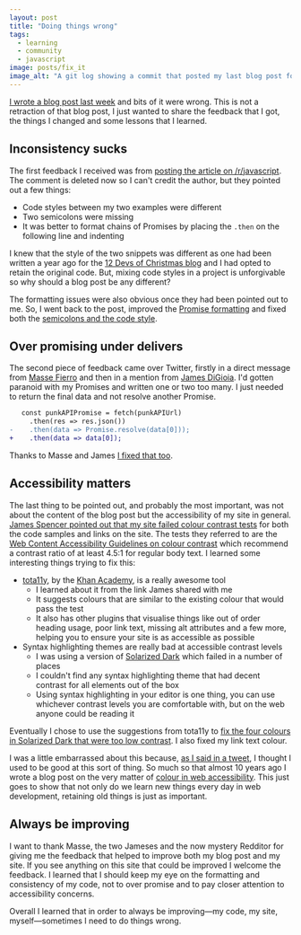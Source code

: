 ```yaml
---
layout: post
title: "Doing things wrong"
tags:
  - learning
  - community
  - javascript
image: posts/fix_it
image_alt: "A git log showing a commit that posted my last blog post followed by four commits that just say 'fix it'."
---
```


[I wrote a blog post last week](https://philna.sh/blog/2017/02/09/toast-to-es2015-destructuring/) and bits of it were wrong. This is not a retraction of that blog post, I just wanted to share the feedback that I got, the things I changed and some lessons that I learned.

## Inconsistency sucks

The first feedback I received was from [posting the article on /r/javascript](https://www.reddit.com/r/javascript/comments/5szzfd/es2015_destructuring_promises_and_beer/). The comment is deleted now so I can't credit the author, but they pointed out a few things:

* Code styles between my two examples were different
* Two semicolons were missing
* It was better to format chains of Promises by placing the `.then` on the following line and indenting

I knew that the style of the two snippets was different as one had been written a year ago for the [12 Devs of Christmas blog](http://12devsofxmas.co.uk/2016/01/day-9-service-worker-santas-little-performance-helper/) and I had opted to retain the original code. But, mixing code styles in a project is unforgivable so why should a blog post be any different?

The formatting issues were also obvious once they had been pointed out to me. So, I went back to the post, improved the [Promise formatting](https://github.com/philnash/philna.sh/commit/9bd9af741934c5903d300c70e483d22f6de767cc) and fixed both the [semicolons and the code style](https://github.com/philnash/philna.sh/commit/707e0f9fe7724be999c3b381d34636042bc196ae).

## Over promising under delivers

The second piece of feedback came over Twitter, firstly in a direct message from [Masse Fierro](https://twitter.com/elmasse) and then in a mention from [James DiGioia](https://twitter.com/JamesDiGioia/status/830163324092481536). I'd gotten paranoid with my Promises and written one or two too many. I just needed to return the final data and not resolve another Promise.

```diff
   const punkAPIPromise = fetch(punkAPIUrl)
     .then(res => res.json())
-    .then(data => Promise.resolve(data[0]));
+    .then(data => data[0]);
```

Thanks to Masse and James [I fixed that too](https://github.com/philnash/philna.sh/commit/ea38977e47e60768f430cc5a00758d44cb0d15b6).

## Accessibility matters

The last thing to be pointed out, and probably the most important, was not about the content of the blog post but the accessibility of my site in general. [James Spencer pointed out that my site failed colour contrast tests](https://twitter.com/varjmes/status/830416813091614720) for both the code samples and links on the site. The tests they referred to are the [Web Content Accessibility Guidelines on colour contrast](https://www.w3.org/TR/UNDERSTANDING-WCAG20/visual-audio-contrast-contrast.html) which recommend a contrast ratio of at least 4.5:1 for regular body text. I learned some interesting things trying to fix this:

* [tota11y](https://khan.github.io/tota11y/), by the [Khan Academy](https://www.khanacademy.org/), is a really awesome tool
  * I learned about it from the link James shared with me
  * It suggests colours that are similar to the existing colour that would pass the test
  * It also has other plugins that visualise things like out of order heading usage, poor link text, missing alt attributes and a few more, helping you to ensure your site is as accessible as possible
* Syntax highlighting themes are really bad at accessible contrast levels
  * I was using a version of [Solarized Dark](http://ethanschoonover.com/solarized) which failed in a number of places
  * I couldn't find any syntax highlighting theme that had decent contrast for all elements out of the box
  * Using syntax highlighting in your editor is one thing, you can use whichever contrast levels you are comfortable with, but on the web anyone could be reading it

Eventually I chose to use the suggestions from tota11y to [fix the four colours in Solarized Dark that were too low contrast](https://github.com/philnash/philna.sh/commit/60201a04397ad577f7e1b37809e157d3b5309c74). I also fixed my link text colour.

I was a little embarrassed about this because, [as I said in a tweet](https://twitter.com/philnash/status/830421373776515074), I thought I used to be good at this sort of thing. So much so that almost 10 years ago I wrote a blog post on the very matter of [colour in web accessibility](http://www.unintentionallyblank.co.uk/2007/09/27/web-accessibility-colour/). This just goes to show that not only do we learn new things every day in web development, retaining old things is just as important.

## Always be improving

I want to thank Masse, the two Jameses and the now mystery Redditor for giving me the feedback that helped to improve both my blog post and my site. If you see anything on this site that could be improved I welcome the feedback. I learned that I should keep my eye on the formatting and consistency of my code, not to over promise and to pay closer attention to accessibility concerns.

Overall I learned that in order to always be improving&mdash;my code, my site, myself&mdash;sometimes I need to do things wrong.
